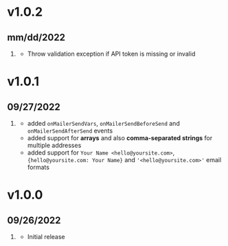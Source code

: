 # v1.0.2
## mm/dd/2022

1. [](#new)
   * Throw validation exception if API token is missing or invalid

# v1.0.1
## 09/27/2022

1. [](#new)
    * added `onMailerSendVars`, `onMailerSendBeforeSend` and `onMailerSendAfterSend` events
    * added support for **arrays** and also **comma-separated strings** for multiple addresses
    * added support for `Your Name <hello@yoursite.com>`, `{hello@yoursite.com: Your Name}` and `'<hello@yoursite.com>'` email formats

# v1.0.0
## 09/26/2022

1. [](#new)
    * Initial release
